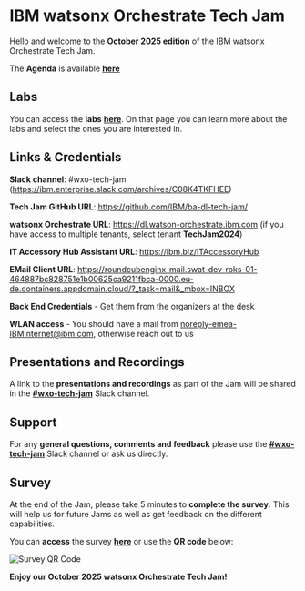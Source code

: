 # IBM watsonx Orchestrate Tech Jam

Hello and welcome to the **October 2025 edition** of the IBM watsonx Orchestrate Tech Jam. 

The **Agenda** is available **[here](https://github.com/IBM/ba-dl-tech-jam/blob/main/Agenda/%5BBA%26DL%20wxO%20Tech%20Jam%202025.04.09%5D%20Agenda.pdf)**

## Labs

You can access the **labs** **[here](/Labs_wxo.md)**. On that page you can learn more about the labs and select the ones you are interested in.

## Links & Credentials

**Slack channel**: #wxo-tech-jam (https://ibm.enterprise.slack.com/archives/C08K4TKFHEE)

**Tech Jam GitHub URL**: https://github.com/IBM/ba-dl-tech-jam/

**watsonx Orchestrate URL**: https://dl.watson-orchestrate.ibm.com (if you have access to multiple tenants, select tenant **TechJam2024**)

**IT Accessory Hub Assistant URL**: https://ibm.biz/ITAccessoryHub

**EMail Client URL**: https://roundcubenginx-mail.swat-dev-roks-01-464887bc828751e1b00625ca9211fbca-0000.eu-de.containers.appdomain.cloud/?_task=mail&_mbox=INBOX

**Back End Credentials** - Get them from the organizers at the desk

**WLAN access** - You should have a mail from noreply-emea-IBMInternet@ibm.com, otherwise reach out to us

## Presentations and Recordings

A link to the **presentations and recordings** as part of the Jam will be shared in the **[#wxo-tech-jam](https://ibm.enterprise.slack.com/archives/C08K4TKFHEE)** Slack channel.

## Support

For any **general questions, comments and feedback** please use the **[#wxo-tech-jam](https://ibm.enterprise.slack.com/archives/C08K4TKFHEE)** Slack channel or ask us directly.

## Survey

At the end of the Jam, please take 5 minutes to **complete the survey**. This will help us for future Jams as well as get feedback on the different capabilities.

You can **access** the survey **[here](https://ibm.biz/wxo-tech-jam-survey)** or use the **QR code** below:

![Survey QR Code](QR_code_wxoTechJamApril2025.png)

**Enjoy our October 2025 watsonx Orchestrate Tech Jam!**
